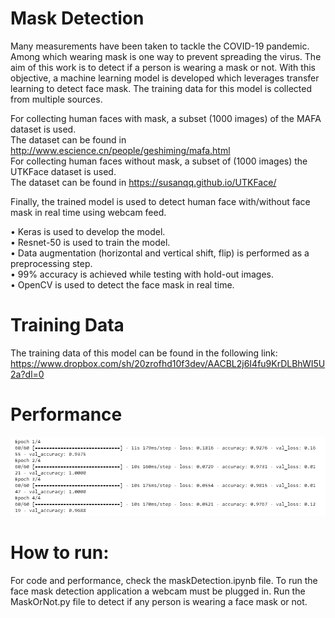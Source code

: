 # Mask Detection
Many measurements have been taken to tackle the COVID-19 pandemic. Among which wearing mask is one way to prevent spreading the virus. The aim of this work is to detect if a person is wearing a mask or not. With this objective, a machine learning model is developed which leverages transfer learning to detect face mask. The training data for this model is collected from multiple sources. <br>

For collecting human faces with mask, a subset (1000 images) of the MAFA dataset is used.<br>
The dataset can be found in http://www.escience.cn/people/geshiming/mafa.html<br>
For collecting human faces without mask, a subset of (1000 images) the UTKFace dataset is used.<br>
The dataset can be found in https://susanqq.github.io/UTKFace/ <br>

Finally, the trained model is used to detect human face with/without face mask in real time using webcam feed.

• Keras is used to develop the model. <br>
• Resnet-50 is used to train the model. <br>
• Data augmentation (horizontal and vertical shift, flip) is performed as a preprocessing step. <br>
• 99% accuracy is achieved while testing with hold-out images. <br>
• OpenCV is used to detect the face mask in real time.<br>

# Training Data
The training data of this model can be found in the following link:<br>
https://www.dropbox.com/sh/20zrofhd10f3dev/AACBL2j6I4fu9KrDLBhWI5U2a?dl=0

# Performance
![Training Performace](performance.PNG)

# How to run:
For code and performance, check the maskDetection.ipynb file. To run the face mask detection application a webcam must be plugged in. Run the MaskOrNot.py file to detect if any person is wearing a face mask or not.
